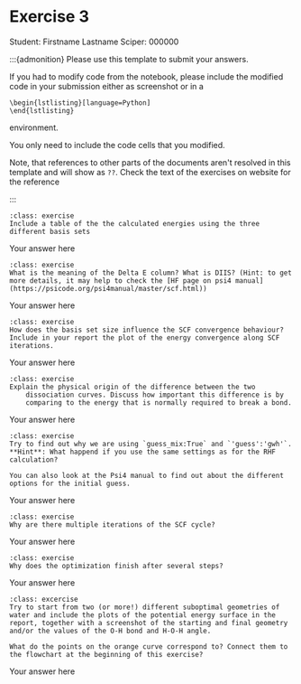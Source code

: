 # Exercise 3

Student:  Firstname Lastname    Sciper: 000000

:::{admonition} Please use this template to submit your answers. 

If you had to modify code from the notebook, please include the modified code in your submission either as screenshot or in a 

```
\begin{lstlisting}[language=Python]
\end{lstlisting}
```


environment. 

You only need to include the code cells that you modified.

Note, that references to other parts of the documents aren't resolved in this template and will show as `??`. Check the text of the exercises on website for the reference

:::

```{admonition} Exercise 1
:class: exercise
Include a table of the the calculated energies using the three different basis sets
```

Your answer here

```{admonition} Exercise 2
:class: exercise
What is the meaning of the Delta E column? What is DIIS? (Hint: to get more details, it may help to check the [HF page on psi4 manual](https://psicode.org/psi4manual/master/scf.html))
```

Your answer here

```{admonition} Exercise 3
:class: exercise
How does the basis set size influence the SCF convergence behaviour? Include in your report the plot of the energy convergence along SCF iterations. 
```

Your answer here

```{admonition} Exercise 4
:class: exercise
Explain the physical origin of the difference between the two
    dissociation curves. Discuss how important this difference is by
    comparing to the energy that is normally required to break a bond.
```

Your answer here

```{admonition} Exercise 5 - Bonus
:class: exercise
Try to find out why we are using `guess_mix:True` and `'guess':'gwh'`. **Hint**: What happend if you use the same settings as for the RHF calculation?

You can also look at the Psi4 manual to find out about the different options for the initial guess. 
```


Your answer here

```{admonition} Exercise 6
:class: exercise
Why are there multiple iterations of the SCF cycle? 
```

Your answer here

```{admonition} Exercise 7
:class: exercise
Why does the optimization finish after several steps? 
```

Your answer here

```{admonition} Exercise 8
:class: excercise 
Try to start from two (or more!) different suboptimal geometries of water and include the plots of the potential energy surface in the report, together with a screenshot of the starting and final geometry and/or the values of the O-H bond and H-O-H angle. 

What do the points on the orange curve correspond to? Connect them to the flowchart at the beginning of this exercise?
```

Your answer here